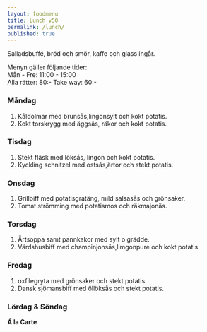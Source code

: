 ```yaml
---
layout: foodmenu
title: Lunch v50
permalink: /lunch/
published: true
---
```

Salladsbuffé, bröd och smör, kaffe och glass ingår.

Menyn gäller följande tider:  
Mån - Fre: 11:00 - 15:00  
Alla rätter: 80:- Take way: 60:-

### Måndag

1. Kåldolmar med brunsås,lingonsylt och kokt potatis.
2. Kokt torskrygg med äggsås, räkor och kokt potatis.

### Tisdag

1. Stekt fläsk med löksås, lingon och kokt potatis.
2. Kyckling schnitzel med ostsås,ärtor och stekt potatis.

### Onsdag

1. Grillbiff med potatisgratäng, mild salsasås och grönsaker.
2. Tomat strömming med potatismos och räkmajonäs.

### Torsdag

1. Ärtsoppa samt pannkakor med sylt o grädde.
2. Värdshusbiff med champinjonsås,limgonpure och kokt potatis.


### Fredag

1. oxfilegryta med grönsaker och stekt potatis.
2. Dansk sjömansbiff med öllöksås och stekt potatis.


### Lördag & Söndag

**Á la Carte**
